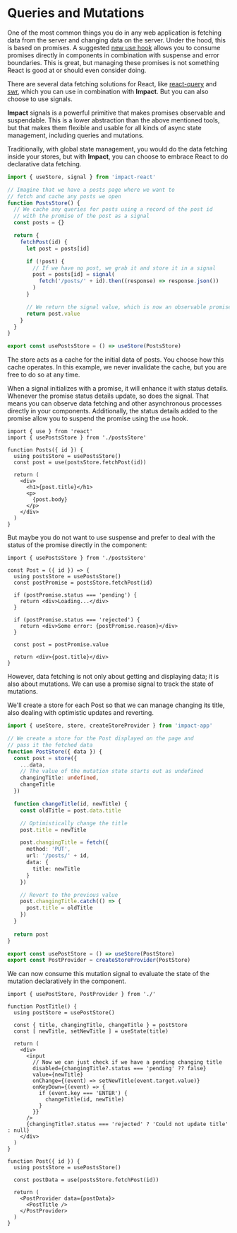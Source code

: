 # Queries and Mutations

One of the most common things you do in any web application is fetching data from the server and changing data on the server. Under the hood, this is based on promises. A suggested [new use hook](https://blixtdev.com/all-about-reacts-new-use-hook) allows you to consume promises directly in components in combination with suspense and error boundaries. This is great, but managing these promises is not something React is good at or should even consider doing.

There are several data fetching solutions for React, like [react-query](https://tanstack.com/query/v4/docs/react/reference/useQuery) and [swr](https://swr.vercel.app/), which you can use in combination with **Impact**. But you can also choose to use signals.

**Impact** signals is a powerful primitive that makes promises observable and suspendable. This is a lower abstraction than the above mentioned tools, but that makes them flexible and usable for all kinds of async state management, including queries and mutations.

Traditionally, with global state management, you would do the data fetching inside your stores, but with **Impact**, you can choose to embrace React to do declarative data fetching. 

```ts
import { useStore, signal } from 'impact-react'

// Imagine that we have a posts page where we want to
// fetch and cache any posts we open
function PostsStore() {
  // We cache any queries for posts using a record of the post id
  // with the promise of the post as a signal
  const posts = {}

  return {
    fetchPost(id) {
      let post = posts[id]

      if (!post) {
        // If we have no post, we grab it and store it in a signal
        post = posts[id] = signal(
          fetch('/posts/' + id).then((response) => response.json())
        )
      }

      // We return the signal value, which is now an observable promise
      return post.value
    }
  }
}

export const usePostsStore = () => useStore(PostsStore)
```

The store acts as a cache for the initial data of posts. You choose how this cache operates. In this example, we never invalidate the cache, but you are free to do so at any time.

When a signal initializes with a promise, it will enhance it with status details. Whenever the promise status details update, so does the signal. That means you can observe data fetching and other asynchronous processes directly in your components. Additionally, the status details added to the promise allow you to suspend the promise using the `use` hook.

```tsx
import { use } from 'react'
import { usePostsStore } from './postsStore'

function Posts({ id }) {
  using postsStore = usePostsStore()
  const post = use(postsStore.fetchPost(id))

  return (
    <div>
      <h1>{post.title}</h1>
      <p>
        {post.body}
      </p>
    </div>
  )
}
```

But maybe you do not want to use suspense and prefer to deal with the status of the promise directly in the component:

```tsx
import { usePostsStore } from './postsStore'

const Post = ({ id }) => {
  using postsStore = usePostsStore()
  const postPromise = postsStore.fetchPost(id)

  if (postPromise.status === 'pending') {
    return <div>Loading...</div>
  }

  if (postPromise.status === 'rejected') {
    return <div>Some error: {postPromise.reason}</div>
  }

  const post = postPromise.value

  return <div>{post.title}</div>
}
```

However, data fetching is not only about getting and displaying data; it is also about mutations. We can use a promise signal to track the state of mutations.

We'll create a store for each Post so that we can manage changing its title, also dealing with optimistic updates and reverting.

```ts
import { useStore, store, createStoreProvider } from 'impact-app'

// We create a store for the Post displayed on the page and
// pass it the fetched data
function PostStore({ data }) {
  const post = store({
    ...data,
    // The value of the mutation state starts out as undefined
    changingTitle: undefined,
    changeTitle
  })

  function changeTitle(id, newTitle) {
    const oldTitle = post.data.title

    // Optimistically change the title
    post.title = newTitle

    post.changingTitle = fetch({
      method: 'PUT',
      url: '/posts/' + id,
      data: {
        title: newTitle
      }
    })

    // Revert to the previous value
    post.changingTitle.catch(() => {
      post.title = oldTitle
    })
  }
  
  return post
}

export const usePostStore = () => useStore(PostStore)
export const PostProvider = createStoreProvider(PostStore)
```

We can now consume this mutation signal to evaluate the state of the mutation declaratively in the component.

```tsx
import { usePostStore, PostProvider } from './'

function PostTitle() {
  using postStore = usePostStore()

  const { title, changingTitle, changeTitle } = postStore
  const [ newTitle, setNewTitle ] = useState(title)

  return (
    <div>
      <input
        // Now we can just check if we have a pending changing title
        disabled={changingTitle?.status === 'pending' ?? false}
        value={newTitle}
        onChange={(event) => setNewTitle(event.target.value)}
        onKeyDown={(event) => {
          if (event.key === 'ENTER') {
            changeTitle(id, newTitle)
          }
        }}
      />
      {changingTitle?.status === 'rejected' ? 'Could not update title' : null}
    </div>
  )
}

function Post({ id }) {
  using postsStore = usePostsStore()
  
  const postData = use(postsStore.fetchPost(id))

  return (
    <PostProvider data={postData}>
      <PostTitle />
    </PostProvider>
  )
}
```
